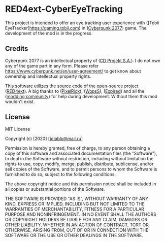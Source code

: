 # RED4ext-CyberEyeTracking

This project is intended to offer an eye tracking user experience with ([Tobii EyeTracker]https://gaming.tobii.com) in ([Cyberpunk 2077](https://www.cyberpunk.net)) game.
The development of the mod is in the progress.

## Credits

Cyberpunk 2077 is an intellectual property of ([CD Projekt S.A.](https://cdprojektred.com/)). I do not own any of the game part in any form. Please refer https://www.cyberpunk.net/en/user-agreement/ to get know about ownership and intellectual property rights.

This software utilizes the source code of the open-source project ([RED4ext](https://github.com/WopsS/RED4ext)). A big thanks to ([PixelRick](https://github.com/PixelRick)), ([WopsS](https://github.com/WopsS)), ([Expired](https://github.com/expired6978)) and all the ([modding community](https://discord.gg/Epkq79kd96)) for help during development. Without them this mod wouldn't exist.

## License

MIT License

Copyright (c) [2020] [jdiablo@mail.ru]

Permission is hereby granted, free of charge, to any person obtaining a copy
of this software and associated documentation files (the "Software"), to deal
in the Software without restriction, including without limitation the rights
to use, copy, modify, merge, publish, distribute, sublicense, and/or sell
copies of the Software, and to permit persons to whom the Software is
furnished to do so, subject to the following conditions:

The above copyright notice and this permission notice shall be included in all
copies or substantial portions of the Software.

THE SOFTWARE IS PROVIDED "AS IS", WITHOUT WARRANTY OF ANY KIND, EXPRESS OR
IMPLIED, INCLUDING BUT NOT LIMITED TO THE WARRANTIES OF MERCHANTABILITY,
FITNESS FOR A PARTICULAR PURPOSE AND NONINFRINGEMENT. IN NO EVENT SHALL THE
AUTHORS OR COPYRIGHT HOLDERS BE LIABLE FOR ANY CLAIM, DAMAGES OR OTHER
LIABILITY, WHETHER IN AN ACTION OF CONTRACT, TORT OR OTHERWISE, ARISING FROM,
OUT OF OR IN CONNECTION WITH THE SOFTWARE OR THE USE OR OTHER DEALINGS IN THE
SOFTWARE.
